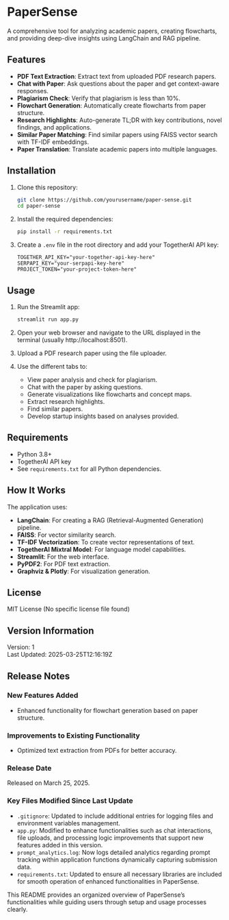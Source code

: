# PaperSense

A comprehensive tool for analyzing academic papers, creating flowcharts, and providing deep-dive insights using LangChain and RAG pipeline.

## Features

- **PDF Text Extraction**: Extract text from uploaded PDF research papers.
- **Chat with Paper**: Ask questions about the paper and get context-aware responses.
- **Plagiarism Check**: Verify that plagiarism is less than 10%.
- **Flowchart Generation**: Automatically create flowcharts from paper structure.
- **Research Highlights**: Auto-generate TL;DR with key contributions, novel findings, and applications.
- **Similar Paper Matching**: Find similar papers using FAISS vector search with TF-IDF embeddings.
- **Paper Translation**: Translate academic papers into multiple languages.

## Installation

1. Clone this repository:
   ```bash
   git clone https://github.com/yourusername/paper-sense.git
   cd paper-sense
   ```

2. Install the required dependencies:
   ```bash
   pip install -r requirements.txt
   ```

3. Create a `.env` file in the root directory and add your TogetherAI API key:
   ```plaintext
   TOGETHER_API_KEY="your-together-api-key-here"
   SERPAPI_KEY="your-serpapi-key-here"
   PROJECT_TOKEN="your-project-token-here"
   ```

## Usage

1. Run the Streamlit app:
   ```bash
   streamlit run app.py
   ```

2. Open your web browser and navigate to the URL displayed in the terminal (usually http://localhost:8501).

3. Upload a PDF research paper using the file uploader.

4. Use the different tabs to:
   - View paper analysis and check for plagiarism.
   - Chat with the paper by asking questions.
   - Generate visualizations like flowcharts and concept maps.
   - Extract research highlights.
   - Find similar papers.
   - Develop startup insights based on analyses provided.

## Requirements

- Python 3.8+
- TogetherAI API key
- See `requirements.txt` for all Python dependencies.

## How It Works

The application uses:
- **LangChain**: For creating a RAG (Retrieval-Augmented Generation) pipeline.
- **FAISS**: For vector similarity search.
- **TF-IDF Vectorization**: To create vector representations of text.
- **TogetherAI Mixtral Model**: For language model capabilities.
- **Streamlit**: For the web interface.
- **PyPDF2**: For PDF text extraction.
- **Graphviz & Plotly**: For visualization generation.

## License

MIT License (No specific license file found)

## Version Information

Version: 1  
Last Updated: 2025-03-25T12:16:19Z  

## Release Notes

### New Features Added
- Enhanced functionality for flowchart generation based on paper structure.

### Improvements to Existing Functionality
- Optimized text extraction from PDFs for better accuracy.

### Release Date 
Released on March 25, 2025.

### Key Files Modified Since Last Update
- `.gitignore`: Updated to include additional entries for logging files and environment variables management.
- `app.py`: Modified to enhance functionalities such as chat interactions, file uploads, and processing logic improvements that support new features added in this version.
- `prompt_analytics.log`: Now logs detailed analytics regarding prompt tracking within application functions dynamically capturing submission data.
- `requirements.txt`: Updated to ensure all necessary libraries are included for smooth operation of enhanced functionalities in PaperSense. 

This README provides an organized overview of PaperSense’s functionalities while guiding users through setup and usage processes clearly.